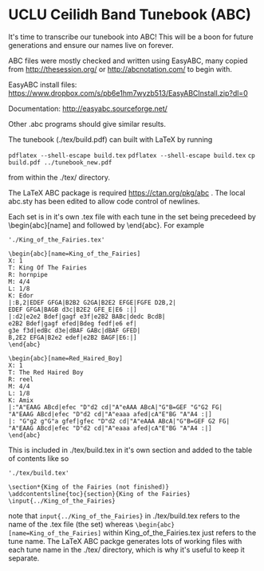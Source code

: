 # UCLU Ceilidh Band Tunebook (ABC)

It's time to transcribe our tunebook into ABC! This will be a boon for future generations and ensure our names live on forever.

ABC files were mostly checked and written using EasyABC, many copied from http://thesession.org/ or http://abcnotation.com/ to begin with.

EasyABC install files: https://www.dropbox.com/s/pb6e1hm7wyzb513/EasyABCInstall.zip?dl=0

Documentation: http://easyabc.sourceforge.net/

Other .abc programs should give similar results.

The tunebook (./tex/build.pdf) can built with LaTeX by running 

`pdflatex --shell-escape build.tex` 
`pdflatex --shell-escape build.tex`
`cp build.pdf ../tunebook_new.pdf`

from within the ./tex/ directory. 

The LaTeX ABC package is required https://ctan.org/pkg/abc . The local abc.sty has been edited to allow code control of newlines.

Each set is in it's own .tex file with each tune in the set being precedeed by \begin{abc}[name] and followed by \end{abc}. For example

    './King_of_the_Fairies.tex'
    
    \begin{abc}[name=King_of_the_Fairies]
    X: 1
    T: King Of The Fairies
    R: hornpipe
    M: 4/4
    L: 1/8
    K: Edor
    |:B,2|EDEF GFGA|B2B2 G2GA|B2E2 EFGE|FGFE D2B,2|
    EDEF GFGA|BAGB d3c|B2E2 GFE_E|E6 :|]
    |:d2|e2e2 Bdef|gagf e3f|e2B2 BABc|dedc BcdB|
    e2B2 Bdef|gagf efed|Bdeg fedf|e6 ef|
    g3e f3d|edBc d3e|dBAF GABc|dBAF GFED|
    B,2E2 EFGA|B2e2 edef|e2B2 BAGF|E6:|]
    \end{abc}

    \begin{abc}[name=Red_Haired_Boy]
    X: 1
    T: The Red Haired Boy
    R: reel
    M: 4/4
    L: 1/8
    K: Amix
    |:"A"EAAG ABcd|efec "D"d2 cd|"A"eAAA ABcA|"G"B=GEF "G"G2 FG|
    "A"EAAG ABcd|efec "D"d2 cd|"A"eaaa afed|cA"E"BG "A"A4 :|]
    |: "G"g2 g"G"a gfef|gfec "D"d2 cd|"A"eAAA ABcA|"G"B=GEF G2 FG|
    "A"EAAG ABcd|efec "D"d2 cd|"A"eaaa afed|cA"E"BG "A"A4 :|]
    \end{abc}

This is included in ./tex/build.tex in it's own section and added to the table of contents like so

    './tex/build.tex'
    
    \section*{King of the Fairies (not finished)}
    \addcontentsline{toc}{section}{King of the Fairies}
    \input{../King_of_the_Fairies}

note that `input{../King_of_the_Fairies}` in ./tex/build.tex refers to the name of the .tex file (the set) whereas `\begin{abc}[name=King_of_the_Fairies]` within King_of_the_Fairies.tex just refers to the tune name. The LaTeX ABC packge generates lots of working files with each tune name in the ./tex/ directory, which is why it's useful to keep it separate.